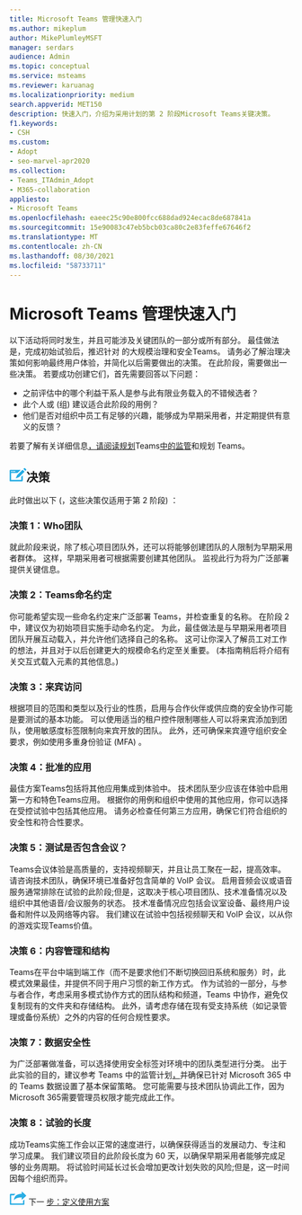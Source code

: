 ```yaml
---
title: Microsoft Teams 管理快速入门
ms.author: mikeplum
author: MikePlumleyMSFT
manager: serdars
audience: Admin
ms.topic: conceptual
ms.service: msteams
ms.reviewer: karuanag
ms.localizationpriority: medium
search.appverid: MET150
description: 快速入门，介绍为采用计划的第 2 阶段Microsoft Teams关键决策。
f1.keywords:
- CSH
ms.custom:
- Adopt
- seo-marvel-apr2020
ms.collection:
- Teams_ITAdmin_Adopt
- M365-collaboration
appliesto:
- Microsoft Teams
ms.openlocfilehash: eaeec25c90e800fcc688dad924ecac8de687841a
ms.sourcegitcommit: 15e90083c47eb5bcb03ca80c2e83feffe67646f2
ms.translationtype: MT
ms.contentlocale: zh-CN
ms.lasthandoff: 08/30/2021
ms.locfileid: "58733711"
---
```

# <a name="governance-quick-start-for-microsoft-teams"></a>Microsoft Teams 管理快速入门

以下活动将同时发生，并且可能涉及关键团队的一部分或所有部分。 最佳做法是，完成初始试验后，推迟针对 的大规模治理和安全Teams。 请务必了解治理决策如何影响最终用户体验，并简化以后需要做出的决策。 在此阶段，需要做出一些决策。 若要成功创建它们，首先需要回答以下问题：

- 之前评估中的哪个利益干系人是参与此有限业务载入的不错候选者？
- 此个人或 (组) 建议适合此阶段的用例？  
- 他们是否对组织中员工有足够的兴趣，能够成为早期采用者，并定期提供有意义的反馈？ 

若要了解有关详细信息[，请阅读规划](plan-teams-governance.md)Teams[中的监管](plan-teams-lifecycle.md)和规划 Teams。

## <a name="an-icon-representing-a-decision-pointdecisions"></a>![表示决策点的图标。](media/teams-adoption-decision-icon.png)决策

此时做出以下 (，这些决策仅适用于第 2 阶段) ：

### <a name="decision-1-who-can-create-teams"></a>决策 1：Who团队 

就此阶段来说，除了核心项目团队外，还可以将能够创建团队的人限制为早期采用者群体。 这样，早期采用者可根据需要创建其他团队。 监视此行为将为广泛部署提供关键信息。

### <a name="decision-2-teams-naming-conventions"></a>决策 2：Teams命名约定 

你可能希望实现一些命名约定来广泛部署 Teams，并检查重复的名称。 在阶段 2 中，建议仅为初始项目实施手动命名约定。 为此，最佳做法是与早期采用者项目团队开展互动载入，并允许他们选择自己的名称。 这可让你深入了解员工对工作的想法，并且对于以后创建更大的规模命名约定至关重要。  (本指南稍后将介绍有关交互式载入元素的其他信息。) 

### <a name="decision-3-guest-access"></a>决策 3：来宾访问

根据项目的范围和类型以及行业的性质，启用与合作伙伴或供应商的安全协作可能是要测试的基本功能。 可以使用适当的租户控件限制哪些人可以将来宾添加到团队，使用敏感度标签限制向来宾开放的团队。 此外，还可确保来宾遵守组织安全要求，例如使用多重身份验证 (MFA) 。

### <a name="decision-4-approved-apps"></a>决策 4：批准的应用

最佳方案Teams包括将其他应用集成到体验中。 技术团队至少应该在体验中启用第一方和特色Teams应用。 根据你的用例和组织中使用的其他应用，你可以选择在受控试验中包括其他应用。 请务必检查任何第三方应用，确保它们符合组织的安全性和符合性要求。

### <a name="decision-5-are-meetings-included-in-your-test"></a>决策 5：测试是否包含会议？ 

Teams会议体验是高质量的，支持视频聊天，并且让员工聚在一起，提高效率。 请咨询技术团队，确保环境已准备好包含简单的 VoIP 会议。 启用音频会议或语音服务通常排除在试验的此阶段;但是，这取决于核心项目团队、技术准备情况以及组织中其他语音/会议服务的状态。 技术准备情况应包括会议室设备、最终用户设备和附件以及网络等内容。 我们建议在试验中包括视频聊天和 VoIP 会议，以从你的游戏实现Teams价值。 

### <a name="decision-6-content-management-and-structure"></a>决策 6：内容管理和结构
Teams在平台中端到端工作（而不是要求他们不断切换回旧系统和服务）时，此模式效果最佳，并提供不同于用户习惯的新工作方式。 作为试验的一部分，与参与者合作，考虑采用多模式协作方式的团队结构和频道，Teams 中协作，避免仅复制现有的文件夹和存储结构。 此外，请考虑存储在现有受支持系统（如记录管理或备份系统）之外的内容的任何合规性要求。

### <a name="decision-7--data-security"></a>决策 7：数据安全性

为广泛部署做准备，可以选择使用安全标签对环境中的团队类型进行分类。 出于此实验的目的，建议参考 Teams 中的监管计划[，](plan-teams-governance.md)并确保已针对 Microsoft 365 中的 Teams 数据设置了基本保留策略。 您可能需要与技术团队协调此工作，因为Microsoft 365需要管理员权限才能完成此工作。

### <a name="decision-8-length-of-your-experiment"></a>决策 8：试验的长度

成功Teams实施工作会以正常的速度进行，以确保获得适当的发展动力、专注和学习成果。 我们建议项目的此阶段长度为 60 天，以确保早期采用者能够完成足够的业务周期。 将试验时间延长过长会增加更改计划失败的风险;但是，这一时间因每个组织而异。  

![表示下一步骤的图标。](media/teams-adoption-next-icon.png) 下一 [步：定义使用方案](teams-adoption-define-usage-scenarios.md)
